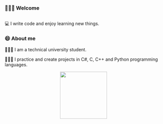 ### 

<h3>🙋🏼‍♀️ Welcome </h3> 
<div id="badges"><img src="https://komarev.com/ghpvc/?username=dkultyshkina&style=flat-square&color=blue" alt=""/> </div>

💻 I write code and enjoy learning new things.

<h3>
  😄 About me
</h3>

👩🏼‍🎓 I am a technical university student.

👩🏼‍💻 I practice and create projects in C#, C, C++ and Python programming languages.

<div id="header" align="center">
  <img src="https://media.giphy.com/media/HwBlFQZFcAoUcPHZdX/giphy.gif" width="150"/>
</div>
<!--
**dkultyshkina/dkultyshkina** is a ✨ _special_ ✨ repository because its `README.md` (this file) appears on your GitHub profile.

Here are some ideas to get you started:

- 🔭 I’m currently working on ...
- 🌱 I’m currently learning ...
- 👯 I’m looking to collaborate on ...
- 🤔 I’m looking for help with ...
- 💬 Ask me about ...
- 📫 How to reach me: ...
- 😄 Pronouns: ...
- ⚡ Fun fact: ...
-->
